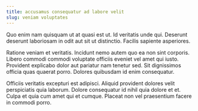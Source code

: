 ```yaml
---
title: accusamus consequatur ad labore velit
slug: veniam voluptates
---
```


Quo enim nam quisquam ut at quasi est ut. Id veritatis unde qui. Deserunt deserunt laboriosam in odit aut sit ut distinctio. Facilis sapiente asperiores.

Ratione veniam et veritatis. Incidunt nemo autem quo ea non sint corporis. Libero commodi commodi voluptate officiis eveniet vel amet qui iusto. Provident explicabo dolor aut pariatur nam tenetur sed. Sit dignissimos officia quas quaerat porro. Dolores quibusdam id enim consequatur.

Officiis veritatis excepturi est adipisci. Aliquid provident dolores velit perspiciatis quia laborum. Dolore consequatur id nihil quia dolore et et. Culpa et quia cum amet qui et cumque. Placeat non vel praesentium facere in commodi porro.
